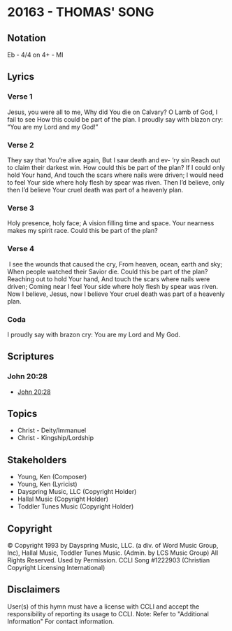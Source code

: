 # 20163 - THOMAS' SONG

## Notation

Eb - 4/4 on 4+ - MI

## Lyrics

### Verse 1

 Jesus, you were all to me, Why did You die on Calvary? O Lamb of God, I fail to see How this could be part of the plan. I proudly say with blazon cry: “You are my Lord and my God!”

### Verse 2

They say that You’re alive again, But I saw death and ev- ’ry sin Reach out to claim their darkest win. How could this be part of the plan? If I could only hold Your hand, And touch the scars where nails were driven; I would need to feel Your side where holy flesh by spear was riven. Then I’d believe, only then I’d believe Your cruel death was part of a heavenly plan. 

### Verse 3

 Holy presence, holy face; A vision filling time  and space. Your nearness makes my spirit race. Could this be part of the plan? 

### Verse 4

 I see the wounds  that caused the cry, From heaven, ocean, earth and sky; When people watched their Savior die. Could this be part of the plan? Reaching out to hold Your hand, And touch the scars where nails were driven; Coming near I feel Your side where holy flesh  by spear  was riven. Now I  believe, Jesus, now I believe Your cruel death  was part of a heavenly plan. 

### Coda

I proudly say with brazon cry: You are my Lord and My God.


## Scriptures

### John 20:28

- [John 20:28](https://www.biblegateway.com/passage/?search=John%2020%3A28)


## Topics

- Christ - Deity/Immanuel
- Christ - Kingship/Lordship

## Stakeholders

- Young, Ken (Composer)
- Young, Ken (Lyricist)
- Dayspring Music, LLC (Copyright Holder)
- Hallal Music (Copyright Holder)
- Toddler Tunes Music (Copyright Holder)

## Copyright

© Copyright 1993 by Dayspring Music, LLC. (a div. of Word Music Group, Inc), Hallal Music, Toddler Tunes Music. (Admin. by LCS Music Group)  All Rights Reserved. Used by Permission. CCLI Song #1222903
(Christian Copyright Licensing International)

## Disclaimers

User(s) of this hymn must have a license with CCLI and accept the responsibility of reporting its usage to CCLI.
Note: Refer to "Additional Information" For contact information.

